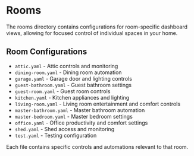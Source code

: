 # Rooms

The rooms directory contains configurations for room-specific dashboard views, allowing for focused control of individual spaces in your home.

## Room Configurations

- `attic.yaml` - Attic controls and monitoring
- `dining-room.yaml` - Dining room automation
- `garage.yaml` - Garage door and lighting controls
- `guest-bathroom.yaml` - Guest bathroom settings
- `guest-room.yaml` - Guest room controls
- `kitchen.yaml` - Kitchen appliances and lighting
- `living-room.yaml` - Living room entertainment and comfort controls
- `master-bathroom.yaml` - Master bathroom automation
- `master-bedroom.yaml` - Master bedroom settings
- `office.yaml` - Office productivity and comfort settings
- `shed.yaml` - Shed access and monitoring
- `test.yaml` - Testing configuration

Each file contains specific controls and automations relevant to that room.
